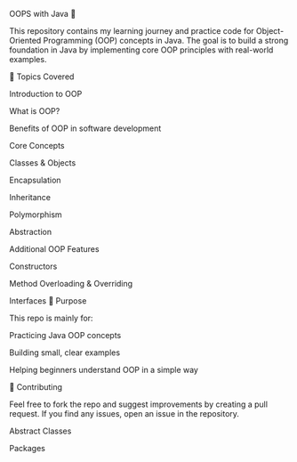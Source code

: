 OOPS with Java 🚀

This repository contains my learning journey and practice code for Object-Oriented Programming (OOP) concepts in Java.
The goal is to build a strong foundation in Java by implementing core OOP principles with real-world examples.

📌 Topics Covered

Introduction to OOP

What is OOP?

Benefits of OOP in software development

Core Concepts

Classes & Objects

Encapsulation

Inheritance

Polymorphism

Abstraction

Additional OOP Features

Constructors

Method Overloading & Overriding

Interfaces
🎯 Purpose

This repo is mainly for:

Practicing Java OOP concepts

Building small, clear examples

Helping beginners understand OOP in a simple way

🤝 Contributing

Feel free to fork the repo and suggest improvements by creating a pull request.
If you find any issues, open an issue in the repository.

Abstract Classes

Packages
